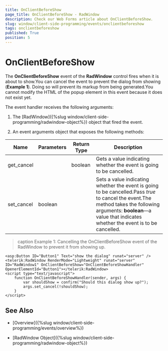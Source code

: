 ```yaml
---
title: OnClientBeforeShow
page_title: OnClientBeforeShow - RadWindow
description: Check our Web Forms article about OnClientBeforeShow.
slug: window/client-side-programming/events/onclientbeforeshow
tags: onclientbeforeshow
published: True
position: 5
---
```


# OnClientBeforeShow

The **OnClientBeforeShow** event of the **RadWindow** control fires when it is about to show.You can cancel the event to prevent the dialog from showing (**Example 1**). Doing so will prevent its markup from being generated.You cannot modify the HTML of the popup element in this event because it does not exist yet.

The event handler receives the following arguments:

1. The [RadWindow]({%slug window/client-side-programming/radwindow-object%}) object that fired the event.

1. An event arguments object that exposes the following methods:


| Name | Parameters | Return Type | Description |
| ------ | ------ | ------ | ------ |
|get_cancel||boolean|Gets a value indicating whether the event is going to be cancelled.|
|set_cancel|boolean||Sets a value indicating whether the event is going to be cancelled.Pass *true* to cancel the event.The method takes the following arguments: **boolean**—a value that indicates whether the event is to be cancelled.|

>caption Example 1: Cancelling the OnClientBeforeShow event of the RadWindow to prevent it from showing up.

````ASP.NET
<asp:Button ID="Button1" Text="show the dialog" runat="server" />
<telerik:RadWindow RenderMode="Lightweight" runat="server" ID="RadWindow1" OnClientBeforeShow="OnClientBeforeShowHandler" OpenerElementId="Button1"></telerik:RadWindow>
<script type="text/javascript">
	function OnClientBeforeShowHandler(sender, args) {
		var shouldShow = confirm("Should this dialog show up?");
		args.set_cancel(!shouldShow);
	}
</script>
````



## See Also

 * [Overview]({%slug window/client-side-programming/events/overview%})

 * [RadWindow Object]({%slug window/client-side-programming/radwindow-object%})

